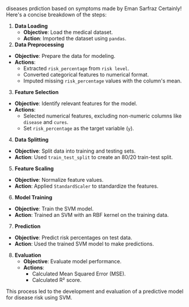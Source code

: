 diseases prdiction based on symptoms made by Eman Sarfraz
Certainly! Here's a concise breakdown of the steps:

1. **Data Loading**
   - **Objective**: Load the medical dataset.
   - **Action**: Imported the dataset using `pandas`.
 2. **Data Preprocessing**
   - **Objective**: Prepare the data for modeling.
   - **Actions**:
     - Extracted `risk_percentage` from `risk level`.
     - Converted categorical features to numerical format.
     - Imputed missing `risk_percentage` values with the column's mean.

 3. **Feature Selection**
   - **Objective**: Identify relevant features for the model.
   - **Actions**:
     - Selected numerical features, excluding non-numeric columns like `disease` and `cures`.
     - Set `risk_percentage` as the target variable (`y`).

 4. **Data Splitting**
   - **Objective**: Split data into training and testing sets.
   - **Action**: Used `train_test_split` to create an 80/20 train-test split.

 5. **Feature Scaling**
   - **Objective**: Normalize feature values.
   - **Action**: Applied `StandardScaler` to standardize the features.

 6. **Model Training**
   - **Objective**: Train the SVM model.
   - **Action**: Trained an SVM with an RBF kernel on the training data.

 7. **Prediction**
   - **Objective**: Predict risk percentages on test data.
   - **Action**: Used the trained SVM model to make predictions.

8. **Evaluation**
   - **Objective**: Evaluate model performance.
   - **Actions**:
     - Calculated Mean Squared Error (MSE).
     - Calculated R² score.

This process led to the development and evaluation of a predictive model for disease risk using SVM.
